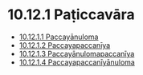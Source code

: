 # 10.12.1 Paṭiccavāra

* [10.12.1.1 Paccayānuloma](10.12.1/10.12.1.1.md)
* [10.12.1.2 Paccayapaccanīya](10.12.1/10.12.1.2.md)
* [10.12.1.3 Paccayānulomapaccanīya](10.12.1/10.12.1.3.md)
* [10.12.1.4 Paccayapaccanīyānuloma](10.12.1/10.12.1.4.md)
